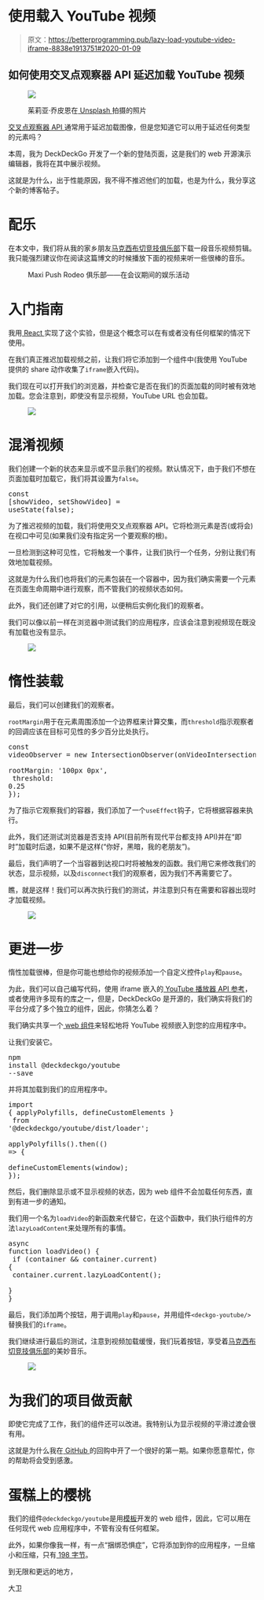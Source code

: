 # 使用载入 YouTube 视频</h1> <blockquote>原文：<a href="https://betterprogramming.pub/lazy-load-youtube-video-iframe-8838e1913751#2020-01-09">https://betterprogramming.pub/lazy-load-youtube-video-iframe-8838e1913751#2020-01-09</a></blockquote><div><div class="fc ih ii ij ik il"/><div class="im in io ip iq"><div class=""/><div class=""><h2 id="72ea" class="pw-subtitle-paragraph jq is it bd b jr js jt ju jv jw jx jy jz ka kb kc kd ke kf kg kh dk translated">如何使用交叉点观察器 API 延迟加载 YouTube 视频</h2></div><figure class="kj kk kl km gt kn gh gi paragraph-image"><div role="button" tabindex="0" class="ko kp di kq bf kr"><div class="gh gi ki"><img src="img/e556cb35e2a31a992a45675f8d0a31e3.png" data-original-src="https://miro.medium.com/v2/resize:fit:1400/format:webp/1*IwlNLyd4Db7716sLSeGq_w.jpeg"/></div></div><p class="ku kv gj gh gi kw kx bd b be z dk translated">茱莉亚·乔皮恩在<a class="ae ky" href="https://unsplash.com/?utm_source=unsplash&amp;utm_medium=referral&amp;utm_content=creditCopyText" rel="noopener ugc nofollow" target="_blank"> Unsplash </a>拍摄的照片</p></figure><p id="e2c2" class="pw-post-body-paragraph kz la it lb b lc ld ju le lf lg jx lh li lj lk ll lm ln lo lp lq lr ls lt lu im bi translated"><a class="ae ky" href="https://developer.mozilla.org/en-US/docs/Web/API/Intersection_Observer_API" rel="noopener ugc nofollow" target="_blank">交叉点观察器 API </a>通常用于延迟加载图像，但是您知道它可以用于延迟任何类型的元素吗？</p><p id="57b6" class="pw-post-body-paragraph kz la it lb b lc ld ju le lf lg jx lh li lj lk ll lm ln lo lp lq lr ls lt lu im bi translated">本周，我为 DeckDeckGo 开发了一个新的登陆页面，这是我们的 web 开源演示编辑器，我将在其中展示视频。</p><p id="e411" class="pw-post-body-paragraph kz la it lb b lc ld ju le lf lg jx lh li lj lk ll lm ln lo lp lq lr ls lt lu im bi translated">这就是为什么，出于性能原因，我不得不推迟他们的加载，也是为什么，我分享这个新的博客帖子。</p></div><div class="ab cl lv lw hx lx" role="separator"><span class="ly bw bk lz ma mb"/><span class="ly bw bk lz ma mb"/><span class="ly bw bk lz ma"/></div><div class="im in io ip iq"><h1 id="96c2" class="mc md it bd me mf mg mh mi mj mk ml mm jz mn ka mo kc mp kd mq kf mr kg ms mt bi translated">配乐</h1><p id="33b0" class="pw-post-body-paragraph kz la it lb b lc mu ju le lf mv jx lh li mw lk ll lm mx lo lp lq my ls lt lu im bi translated">在本文中，我们将从我的家乡朋友<a class="ae ky" href="https://maxipuchrodeoclub.bandcamp.com" rel="noopener ugc nofollow" target="_blank">马克西布切竞技俱乐部</a>下载一段音乐视频剪辑。我只能强烈建议你在阅读这篇博文的时候播放下面的视频来听一些很棒的音乐。</p><figure class="kj kk kl km gt kn"><div class="bz fp l di"><div class="mz na l"/></div><p class="ku kv gj gh gi kw kx bd b be z dk translated">Maxi Push Rodeo 俱乐部——在会议期间的娱乐活动</p></figure></div><div class="ab cl lv lw hx lx" role="separator"><span class="ly bw bk lz ma mb"/><span class="ly bw bk lz ma mb"/><span class="ly bw bk lz ma"/></div><div class="im in io ip iq"><h1 id="05a9" class="mc md it bd me mf mg mh mi mj mk ml mm jz mn ka mo kc mp kd mq kf mr kg ms mt bi translated">入门指南</h1><p id="69cb" class="pw-post-body-paragraph kz la it lb b lc mu ju le lf mv jx lh li mw lk ll lm mx lo lp lq my ls lt lu im bi translated">我用<a class="ae ky" href="https://reactjs.org/" rel="noopener ugc nofollow" target="_blank"> React </a>实现了这个实验，但是这个概念可以在有或者没有任何框架的情况下使用。</p><p id="e3e5" class="pw-post-body-paragraph kz la it lb b lc ld ju le lf lg jx lh li lj lk ll lm ln lo lp lq lr ls lt lu im bi translated">在我们真正推迟加载视频之前，让我们将它添加到一个组件中(我使用 YouTube 提供的 share 动作收集了<code class="fe nb nc nd ne b">iframe</code>嵌入代码)。</p><figure class="kj kk kl km gt kn"><div class="bz fp l di"><div class="nf na l"/></div></figure><p id="1126" class="pw-post-body-paragraph kz la it lb b lc ld ju le lf lg jx lh li lj lk ll lm ln lo lp lq lr ls lt lu im bi translated">我们现在可以打开我们的浏览器，并检查它是否在我们的页面加载的同时被有效地加载。您会注意到，即使没有显示视频，YouTube URL 也会加载。</p><figure class="kj kk kl km gt kn gh gi paragraph-image"><div class="gh gi ng"><img src="img/94c00c23a35a209472ef54323eaf22af.png" data-original-src="https://miro.medium.com/v2/resize:fit:960/1*MrPtsQS5FB6aF0L-eXncfQ.gif"/></div></figure></div><div class="ab cl lv lw hx lx" role="separator"><span class="ly bw bk lz ma mb"/><span class="ly bw bk lz ma mb"/><span class="ly bw bk lz ma"/></div><div class="im in io ip iq"><h1 id="cb74" class="mc md it bd me mf mg mh mi mj mk ml mm jz mn ka mo kc mp kd mq kf mr kg ms mt bi translated">混淆视频</h1><p id="9a49" class="pw-post-body-paragraph kz la it lb b lc mu ju le lf mv jx lh li mw lk ll lm mx lo lp lq my ls lt lu im bi translated">我们创建一个新的状态来显示或不显示我们的视频。默认情况下，由于我们不想在页面加载时加载它，我们将其设置为<code class="fe nb nc nd ne b">false</code>。</p><pre class="kj kk kl km gt nh ne ni nj aw nk bi"><span id="89de" class="nl md it ne b gy nm nn l no np">const [showVideo, setShowVideo] = useState(false);</span></pre><p id="d6cc" class="pw-post-body-paragraph kz la it lb b lc ld ju le lf lg jx lh li lj lk ll lm ln lo lp lq lr ls lt lu im bi translated">为了推迟视频的加载，我们将使用交叉点观察器 API。它将检测元素是否(或将会)在视口中可见(如果我们没有指定另一个要观察的根)。</p><p id="ce7b" class="pw-post-body-paragraph kz la it lb b lc ld ju le lf lg jx lh li lj lk ll lm ln lo lp lq lr ls lt lu im bi translated">一旦检测到这种可见性，它将触发一个事件，让我们执行一个任务，分别让我们有效地加载视频。</p><p id="9892" class="pw-post-body-paragraph kz la it lb b lc ld ju le lf lg jx lh li lj lk ll lm ln lo lp lq lr ls lt lu im bi translated">这就是为什么我们也将我们的元素包装在一个容器中，因为我们确实需要一个元素在页面生命周期中进行观察，而不管我们的视频状态如何。</p><p id="48ec" class="pw-post-body-paragraph kz la it lb b lc ld ju le lf lg jx lh li lj lk ll lm ln lo lp lq lr ls lt lu im bi translated">此外，我们还创建了对它的引用，以便稍后实例化我们的观察者。</p><figure class="kj kk kl km gt kn"><div class="bz fp l di"><div class="nf na l"/></div></figure><p id="d62a" class="pw-post-body-paragraph kz la it lb b lc ld ju le lf lg jx lh li lj lk ll lm ln lo lp lq lr ls lt lu im bi translated">我们可以像以前一样在浏览器中测试我们的应用程序，应该会注意到视频现在既没有加载也没有显示。</p><figure class="kj kk kl km gt kn gh gi paragraph-image"><div class="gh gi ng"><img src="img/b4caf592041a8f098c0d8a3712651072.png" data-original-src="https://miro.medium.com/v2/resize:fit:960/1*1EPwmYUiUcKyGdsochnN2w.gif"/></div></figure></div><div class="ab cl lv lw hx lx" role="separator"><span class="ly bw bk lz ma mb"/><span class="ly bw bk lz ma mb"/><span class="ly bw bk lz ma"/></div><div class="im in io ip iq"><h1 id="9496" class="mc md it bd me mf mg mh mi mj mk ml mm jz mn ka mo kc mp kd mq kf mr kg ms mt bi translated">惰性装载</h1><p id="622b" class="pw-post-body-paragraph kz la it lb b lc mu ju le lf mv jx lh li mw lk ll lm mx lo lp lq my ls lt lu im bi translated">最后，我们可以创建我们的观察者。</p><p id="8688" class="pw-post-body-paragraph kz la it lb b lc ld ju le lf lg jx lh li lj lk ll lm ln lo lp lq lr ls lt lu im bi translated"><code class="fe nb nc nd ne b">rootMargin</code>用于在元素周围添加一个边界框来计算交集，而<code class="fe nb nc nd ne b">threshold</code>指示观察者的回调应该在目标可见性的多少百分比处执行。</p><pre class="kj kk kl km gt nh ne ni nj aw nk bi"><span id="07ad" class="nl md it ne b gy nm nn l no np">const videoObserver = new IntersectionObserver(onVideoIntersection, {<br/> rootMargin: '100px 0px',<br/> threshold: 0.25<br/>});</span></pre><p id="52b6" class="pw-post-body-paragraph kz la it lb b lc ld ju le lf lg jx lh li lj lk ll lm ln lo lp lq lr ls lt lu im bi translated">为了指示它观察我们的容器，我们添加了一个<code class="fe nb nc nd ne b">useEffect</code>钩子，它将根据容器来执行。</p><p id="6412" class="pw-post-body-paragraph kz la it lb b lc ld ju le lf lg jx lh li lj lk ll lm ln lo lp lq lr ls lt lu im bi translated">此外，我们还测试浏览器是否支持 API(目前所有现代平台都支持 API)并在“即时”加载时后退，如果不是这样(“你好，黑暗，我的老朋友”)。</p><figure class="kj kk kl km gt kn"><div class="bz fp l di"><div class="nf na l"/></div></figure><p id="e07c" class="pw-post-body-paragraph kz la it lb b lc ld ju le lf lg jx lh li lj lk ll lm ln lo lp lq lr ls lt lu im bi translated">最后，我们声明了一个当容器到达视口时将被触发的函数。我们用它来修改我们的状态，显示视频，以及<code class="fe nb nc nd ne b">disconnect</code>我们的观察者，因为我们不再需要它了。</p><figure class="kj kk kl km gt kn"><div class="bz fp l di"><div class="nf na l"/></div></figure><p id="ddf1" class="pw-post-body-paragraph kz la it lb b lc ld ju le lf lg jx lh li lj lk ll lm ln lo lp lq lr ls lt lu im bi translated">瞧，就是这样！我们可以再次执行我们的测试，并注意到只有在需要和容器出现时才加载视频。</p><figure class="kj kk kl km gt kn gh gi paragraph-image"><div class="gh gi ng"><img src="img/defced0a3ff66740576077ffb35c2e5a.png" data-original-src="https://miro.medium.com/v2/resize:fit:960/1*nXaa2aaSs1jTOPN7XEm0xA.gif"/></div></figure></div><div class="ab cl lv lw hx lx" role="separator"><span class="ly bw bk lz ma mb"/><span class="ly bw bk lz ma mb"/><span class="ly bw bk lz ma"/></div><div class="im in io ip iq"><h1 id="7cfc" class="mc md it bd me mf mg mh mi mj mk ml mm jz mn ka mo kc mp kd mq kf mr kg ms mt bi translated">更进一步</h1><p id="e8b8" class="pw-post-body-paragraph kz la it lb b lc mu ju le lf mv jx lh li mw lk ll lm mx lo lp lq my ls lt lu im bi translated">惰性加载很棒，但是你可能也想给你的视频添加一个自定义控件<code class="fe nb nc nd ne b">play</code>和<code class="fe nb nc nd ne b">pause</code>。</p><p id="3497" class="pw-post-body-paragraph kz la it lb b lc ld ju le lf lg jx lh li lj lk ll lm ln lo lp lq lr ls lt lu im bi translated">为此，我们可以自己编写代码，使用 iframe 嵌入的<a class="ae ky" href="https://developers.google.com/youtube/iframe_api_reference" rel="noopener ugc nofollow" target="_blank"> YouTube 播放器 API 参考</a>，或者使用许多现有的库之一，但是，DeckDeckGo 是开源的，我们确实将我们的平台分成了多个独立的组件，因此，你猜怎么着？</p><p id="efa1" class="pw-post-body-paragraph kz la it lb b lc ld ju le lf lg jx lh li lj lk ll lm ln lo lp lq lr ls lt lu im bi translated">我们确实共享一个<a class="ae ky" href="https://docs.deckdeckgo.com/components/youtube" rel="noopener ugc nofollow" target="_blank"> web 组件</a>来轻松地将 YouTube 视频嵌入到您的应用程序中。</p><p id="4bb0" class="pw-post-body-paragraph kz la it lb b lc ld ju le lf lg jx lh li lj lk ll lm ln lo lp lq lr ls lt lu im bi translated">让我们安装它。</p><pre class="kj kk kl km gt nh ne ni nj aw nk bi"><span id="a2bc" class="nl md it ne b gy nm nn l no np">npm install @deckdeckgo/youtube --save</span></pre><p id="7ca6" class="pw-post-body-paragraph kz la it lb b lc ld ju le lf lg jx lh li lj lk ll lm ln lo lp lq lr ls lt lu im bi translated">并将其加载到我们的应用程序中。</p><pre class="kj kk kl km gt nh ne ni nj aw nk bi"><span id="5727" class="nl md it ne b gy nm nn l no np">import { applyPolyfills, defineCustomElements }<br/> from '@deckdeckgo/youtube/dist/loader';<br/><br/>applyPolyfills().then(() =&gt; {<br/> defineCustomElements(window);<br/>});</span></pre><p id="a08f" class="pw-post-body-paragraph kz la it lb b lc ld ju le lf lg jx lh li lj lk ll lm ln lo lp lq lr ls lt lu im bi translated">然后，我们删除显示或不显示视频的状态，因为 web 组件不会加载任何东西，直到有进一步的通知。</p><p id="3d72" class="pw-post-body-paragraph kz la it lb b lc ld ju le lf lg jx lh li lj lk ll lm ln lo lp lq lr ls lt lu im bi translated">我们用一个名为<code class="fe nb nc nd ne b">loadVideo</code>的新函数来代替它，在这个函数中，我们执行组件的方法<code class="fe nb nc nd ne b">lazyLoadContent</code>来处理所有的事情。</p><pre class="kj kk kl km gt nh ne ni nj aw nk bi"><span id="d6ab" class="nl md it ne b gy nm nn l no np">async function loadVideo() {<br/> if (container &amp;&amp; container.current) {<br/> container.current.lazyLoadContent();<br/> }<br/>}</span></pre><p id="d43d" class="pw-post-body-paragraph kz la it lb b lc ld ju le lf lg jx lh li lj lk ll lm ln lo lp lq lr ls lt lu im bi translated">最后，我们添加两个按钮，用于调用<code class="fe nb nc nd ne b">play</code>和<code class="fe nb nc nd ne b">pause</code>，并用组件<code class="fe nb nc nd ne b">&lt;deckgo-youtube/&gt;</code>替换我们的<code class="fe nb nc nd ne b">iframe</code>。</p><figure class="kj kk kl km gt kn"><div class="bz fp l di"><div class="nf na l"/></div></figure><p id="3176" class="pw-post-body-paragraph kz la it lb b lc ld ju le lf lg jx lh li lj lk ll lm ln lo lp lq lr ls lt lu im bi translated">我们继续进行最后的测试，注意到视频加载缓慢，我们玩着按钮，享受着<a class="ae ky" href="https://maxipuchrodeoclub.bandcamp.com/" rel="noopener ugc nofollow" target="_blank">马克西布切竞技俱乐部</a>的美妙音乐。</p><figure class="kj kk kl km gt kn gh gi paragraph-image"><div class="gh gi ng"><img src="img/990b05cfd3d10325439820bd25f4ab70.png" data-original-src="https://miro.medium.com/v2/resize:fit:960/1*skQICbYpu0Q-x2C6u3TgkA.gif"/></div></figure></div><div class="ab cl lv lw hx lx" role="separator"><span class="ly bw bk lz ma mb"/><span class="ly bw bk lz ma mb"/><span class="ly bw bk lz ma"/></div><div class="im in io ip iq"><h1 id="80d3" class="mc md it bd me mf mg mh mi mj mk ml mm jz mn ka mo kc mp kd mq kf mr kg ms mt bi translated">为我们的项目做贡献</h1><p id="04d9" class="pw-post-body-paragraph kz la it lb b lc mu ju le lf mv jx lh li mw lk ll lm mx lo lp lq my ls lt lu im bi translated">即使它完成了工作，我们的组件还可以改进。我特别认为显示视频的平滑过渡会很有用。</p><p id="cb2b" class="pw-post-body-paragraph kz la it lb b lc ld ju le lf lg jx lh li lj lk ll lm ln lo lp lq lr ls lt lu im bi translated">这就是为什么我在<a class="ae ky" href="https://github.com/deckgo/deckdeckgo/issues/570" rel="noopener ugc nofollow" target="_blank"> GitHub </a>的回购中开了一个很好的第一期。如果你愿意帮忙，你的帮助将会受到感激。</p></div><div class="ab cl lv lw hx lx" role="separator"><span class="ly bw bk lz ma mb"/><span class="ly bw bk lz ma mb"/><span class="ly bw bk lz ma"/></div><div class="im in io ip iq"><h1 id="152f" class="mc md it bd me mf mg mh mi mj mk ml mm jz mn ka mo kc mp kd mq kf mr kg ms mt bi translated">蛋糕上的樱桃</h1><p id="e3d4" class="pw-post-body-paragraph kz la it lb b lc mu ju le lf mv jx lh li mw lk ll lm mx lo lp lq my ls lt lu im bi translated">我们的组件<code class="fe nb nc nd ne b">@deckdeckgo/youtube</code>是用<a class="ae ky" href="https://stenciljs.com" rel="noopener ugc nofollow" target="_blank">模板</a>开发的 web 组件，因此，它可以用在任何现代 web 应用程序中，不管有没有任何框架。</p><p id="ec48" class="pw-post-body-paragraph kz la it lb b lc ld ju le lf lg jx lh li lj lk ll lm ln lo lp lq lr ls lt lu im bi translated">此外，如果你像我一样，有一点“捆绑恐惧症”，它将添加到你的应用程序，一旦缩小和压缩，只有<a class="ae ky" href="https://bundlephobia.com/result?p=@deckdeckgo/youtube@1.0.0-rc.1-2" rel="noopener ugc nofollow" target="_blank"> 198 字节</a>。</p><p id="0f9a" class="pw-post-body-paragraph kz la it lb b lc ld ju le lf lg jx lh li lj lk ll lm ln lo lp lq lr ls lt lu im bi translated">到无限和更远的地方，</p><p id="0e5d" class="pw-post-body-paragraph kz la it lb b lc ld ju le lf lg jx lh li lj lk ll lm ln lo lp lq lr ls lt lu im bi translated">大卫</p></div></div> </body> </html>